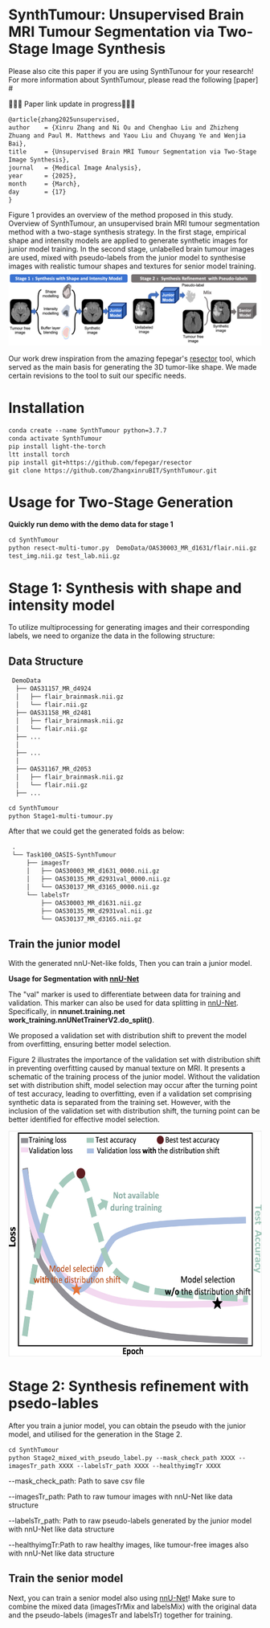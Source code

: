 # SynthTumour: Unsupervised Brain MRI Tumour Segmentation via Two-Stage Image Synthesis

Please also cite this paper if you are using SynthTunour for your research! For more information about SynthTumour, please read the following [paper] # 


🚧🚧🚧  Paper link update in progress🚧🚧🚧 

```
@article{zhang2025unsupervised,
author    = {Xinru Zhang and Ni Ou and Chenghao Liu and Zhizheng Zhuang and Paul M. Matthews and Yaou Liu and Chuyang Ye and Wenjia Bai},
title     = {Unsupervised Brain MRI Tumour Segmentation via Two-Stage Image Synthesis},
journal   = {Medical Image Analysis},
year      = {2025},
month     = {March},
day       = {17}
}
```

Figure 1 provides an overview of the method proposed in this study. Overview of SynthTumour, an unsupervised brain MRI tumour segmentation method with a two-stage synthesis strategy. In the first stage, empirical shape and intensity models are applied to generate synthetic images for junior model training. In the second stage, unlabelled brain tumour images are used, mixed with pseudo-labels from the junior model to synthesise images with realistic tumour shapes and textures for senior model training.
![image](Figs/Overview.png)


Our work drew inspiration from the amazing fepegar's [resector](https://github.com/fepegar/resector) tool, which served as the main basis for generating the 3D tumor-like shape. We made certain revisions to the tool to suit our specific needs.
# Installation
```
conda create --name SynthTumour python=3.7.7
conda activate SynthTumour
pip install light-the-torch
ltt install torch
pip install git+https://github.com/fepegar/resector
git clone https://github.com/ZhangxinruBIT/SynthTumour.git
```

# Usage for Two-Stage Generation
**Quickly run demo with the demo data for stage 1**
```
cd SynthTumour
python resect-multi-tumor.py  DemoData/OAS30003_MR_d1631/flair.nii.gz test_img.nii.gz test_lab.nii.gz

```

# Stage 1: Synthesis with shape and intensity model


To utilize multiprocessing for generating images and their corresponding labels, we need to organize the data in the following structure: 


## Data Structure


     DemoData
      ├── OAS31157_MR_d4924
      │   ├── flair_brainmask.nii.gz
      │   └── flair.nii.gz
      ├── OAS31158_MR_d2481
      │   ├── flair_brainmask.nii.gz
      │   └── flair.nii.gz
      ├── ...
      │    
      ├── ...
      │   
      ├── OAS31167_MR_d2053
      │   ├── flair_brainmask.nii.gz
      │   └── flair.nii.gz
      ├── ...
    

```
cd SynthTumour
python Stage1-multi-tumour.py

```

After that we could get the generated folds as below:

     .
     └── Task100_OASIS-SynthTumour
         ├── imagesTr
         │   ├── OAS30003_MR_d1631_0000.nii.gz
         │   ├── OAS30135_MR_d2931val_0000.nii.gz
         │   └── OAS30137_MR_d3165_0000.nii.gz
         └── labelsTr
             ├── OAS30003_MR_d1631.nii.gz
             ├── OAS30135_MR_d2931val.nii.gz
             └── OAS30137_MR_d3165.nii.gz


## Train the junior model

With the generated nnU-Net-like folds, Then you can train a junior model.

**Usage for Segmentation with [nnU-Net](https://github.com/MIC-DKFZ/nnUNet.git)**

The "val" marker is used to differentiate between data for training and validation. This marker can also be used for data splitting in [nnU-Net](https://github.com/MIC-DKFZ/nnUNet.git). Specifically, in **nnunet.training.net work_training.nnUNetTrainerV2.do_split()**.

We proposed a validation set with distribution shift to prevent the model from overfitting, ensuring better model selection.

Figure 2 illustrates the importance of the validation set with distribution shift in preventing overfitting caused by manual texture on MRI. It presents a schematic of the training process of the junior model. Without the validation set with distribution shift, model selection may occur after the turning point of test accuracy, leading to overfitting, even if a validation set comprising synthetic data is separated from the training set. However, with the inclusion of the validation set with distribution shift, the turning point can be better identified for effective model selection.
<div align=center><img width="650" height="450" src="Figs/training_loss.png"/></div>

# Stage 2: Synthesis refinement with psedo-lables
After you train a junior model, you can obtain the pseudo with the junior model, and utilised for the generation in the Stage 2.

```
cd SynthTumour
python Stage2_mixed_with_pseudo_label.py --mask_check_path XXXX --imagesTr_path XXXX --labelsTr_path XXXX --healthyimgTr XXXX 
```
--mask_check_path: Path to save csv file

--imagesTr_path: Path to raw tumour images with nnU-Net like data structure

--labelsTr_path: Path to raw pseudo-labels generated by the junior model with nnU-Net like data structure

--healthyimgTr:Path to raw healthy images, like tumour-free images also with nnU-Net like data structure


## Train the senior model


Next, you can train a senior model also using [nnU-Net](https://github.com/MIC-DKFZ/nnUNet.git)! Make sure to combine the mixed data (imagesTrMix and labelsMix) with the original data and the pseudo-labels (imagesTr and labelsTr) together for training.





